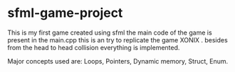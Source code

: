 # sfml-game-project
This is my first game created using sfml
the main code of the game is present in the main.cpp 
this is an try to replicate the game XONIX . besides from the head to head collision everything is implemented.

Major concepts used are:
Loops,
Pointers,
Dynamic memory,
Struct,
Enum.
